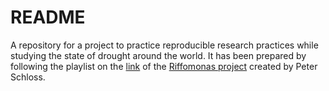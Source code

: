 # README

A repository for a project to practice reproducible research practices while studying the state of drought around the world. It has been prepared by following the playlist on the [link](https://www.youtube.com/watch?v=olu821RTQA8&amp;list=PLmNrK_nkqBpK6iqwN3QeQyXqI6DrcGgIm&amp;pp=iAQB) of the [Riffomonas project](https://github.com/riffomonas) created by Peter Schloss.